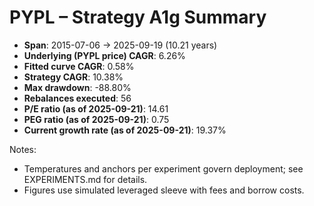# PYPL – Strategy A1g Summary

- **Span**: 2015-07-06 → 2025-09-19 (10.21 years)
- **Underlying (PYPL price) CAGR**: 6.26%
- **Fitted curve CAGR**: 0.58%
- **Strategy CAGR**: 10.38%
- **Max drawdown**: -88.80%
- **Rebalances executed**: 56
- **P/E ratio (as of 2025-09-21)**: 14.61
- **PEG ratio (as of 2025-09-21)**: 0.75
- **Current growth rate (as of 2025-09-21)**: 19.37%

Notes:

- Temperatures and anchors per experiment govern deployment; see EXPERIMENTS.md for details.
- Figures use simulated leveraged sleeve with fees and borrow costs.

